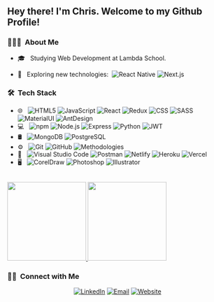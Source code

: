 <!-- <img src=""> -->

<h2> Hey there! I'm Chris. Welcome to my Github Profile!</h2>

<h3> 👨🏻‍💻 &nbsp;About Me </h3>

- 🎓 &nbsp; Studying Web Development at Lambda School.
- 🤔 &nbsp; Exploring new technologies:&nbsp; ![React Native](https://img.shields.io/badge/-React%20Native-333333?style=plastic&logo=react) ![Next.js](https://img.shields.io/badge/-Next.js-333333?style=plastic&logo=nextdotjs&logoColor=000000)

  <!-- - 💼 &nbsp;  -->
  <!-- - 🌱 &nbsp;  -->
  <!-- - ✍️ &nbsp;  -->

<h3> 🛠 &nbsp;Tech Stack</h3>

- 🌐 &nbsp;
  ![HTML5](https://img.shields.io/badge/-HTML5-333333?style=plastic&logo=HTML5)
  ![JavaScript](https://img.shields.io/badge/-JavaScript-333333?style=plastic&logo=javascript)
  ![React](https://img.shields.io/badge/-React-333333?style=plastic&logo=react)
  ![Redux](https://img.shields.io/badge/-Redux-333333?style=plastic&logo=redux&logoColor=764ABC)
  ![CSS](https://img.shields.io/badge/-CSS-333333?style=plastic&logo=CSS3&logoColor=1572B6)
  ![SASS](https://img.shields.io/badge/-SASS-333333?style=plastic&logo=sass&logoColor=CC6699)
  ![MaterialUI](https://img.shields.io/badge/-MaterialUI-333333?style=plastic&logo=materialui&logoColor=0081CB)
  ![AntDesign](https://img.shields.io/badge/-Ant%20Design-333333?style=plastic&logo=antdesign&logoColor=0170FE)
- 💻 &nbsp;
  ![npm](https://img.shields.io/badge/-npm-333333?style=plastic&logo=npm&logoColor=CB3837)
  ![Node.js](https://img.shields.io/badge/-Node.js-333333?style=plastic&logo=nodedotjs&logoColor=339933)
  ![Express](https://img.shields.io/badge/-Express-333333?style=plastic&logo=express)
  ![Python](https://img.shields.io/badge/-Python-333333?style=plastic&logo=python&logoColor=3776AB)
  ![JWT](https://img.shields.io/badge/-JWT-333333?style=plastic&logo=json%20web%20tokens&logoColor=000000)
- 🛢 &nbsp;
  ![MongoDB](https://img.shields.io/badge/-MongoDB-333333?style=plastic&logo=mongodb)
  ![PostgreSQL](https://img.shields.io/badge/-PostgreSQL-333333?style=plastic&logo=PostgreSQL)
  <!-- ![REST](https://img.shields.io/badge/-REST-333333?style=plastic&logo=rest&logoColor=3776AB) -->
- ⚙️ &nbsp;
  ![Git](https://img.shields.io/badge/-Git-333333?style=plastic&logo=git)
  ![GitHub](https://img.shields.io/badge/-GitHub-333333?style=plastic&logo=github)
  ![Methodologies](https://img.shields.io/badge/Methodologies-Agile-blue?style=plastic)
  <!-- ![Markdown](https://img.shields.io/badge/-Markdown-333333?style=plastic&logo=markdown) -->
- 🔧 &nbsp;
  ![Visual Studio Code](https://img.shields.io/badge/-Visual%20Studio%20Code-333333?style=plastic&logo=visual-studio-code&logoColor=007ACC)
  ![Postman](https://img.shields.io/badge/-Postman-333333?style=plastic&logo=postman&logoColor=FF6C37)
  ![Netlify](https://img.shields.io/badge/-Netlify-333333?style=plastic&logo=netlify&logoColor=00C7B7)
  ![Heroku](https://img.shields.io/badge/-Heroku-333333?style=plastic&logo=heroku&logoColor=430098)
  ![Vercel](https://img.shields.io/badge/-Vercel-333333?style=plastic&logo=vercel&logoColor=000000)
- 🖥 &nbsp;
  ![CorelDraw](https://img.shields.io/badge/-CorelDraw-333333?style=plastic&logo=coreldraw)
  ![Photoshop](https://img.shields.io/badge/-Photoshop-333333?style=plastic&logo=adobe-photoshop)
  ![Illustrator](https://img.shields.io/badge/-Illustrator-333333?style=plastic&logo=adobe-illustrator)

<br/>

<a href="https://github.com/fullstackcaveman">
  <img height="180em" src="https://github-readme-stats.vercel.app/api?username=fullstackcaveman&theme=dark&bg_color=0D1117&show_icons=true" />
  <img height="180em" src="https://github-readme-stats.vercel.app/api/top-langs/?username=fullstackcaveman&theme=dark&bg_color=0D1117&layout=compact" />
</a>

<br/>

<h3> 🤝🏻 &nbsp;Connect with Me </h3>

<p align="center">
<a href="https://www.linkedin.com/in/fullstackcaveman/"><img alt="LinkedIn" src="https://img.shields.io/badge/LinkedIn-fullstackcaveman-blue?style=plastic-square&logo=linkedin"></a>
<a href="mailto:chris@fullstackcaveman.com"><img alt="Email" src="https://img.shields.io/badge/Email-chris@fullstackcaveman.com-blue?style=plastic-square&logo=Minutemailer"></a>
<a href="https://www.fullstackcaveman.com/"><img alt="Website" src="https://img.shields.io/badge/Website-www.fullstackcaveman.com-blue?style=plastic-square&logo=google-chrome&logoColor=4285F4"></a>
</p>
